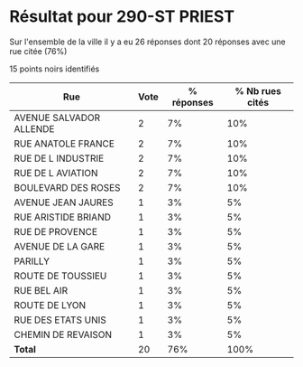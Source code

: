 # Résultat pour 290-ST PRIEST

Sur l'ensemble de la ville il y a eu 26 réponses dont 20 réponses avec une rue citée (76%)

15 points noirs identifiés

| Rue | Vote | % réponses | % Nb rues cités|
|-----|------|------------|----------------|
| AVENUE SALVADOR ALLENDE | 2 | 7% | 10%|
| RUE ANATOLE FRANCE | 2 | 7% | 10%|
| RUE DE L INDUSTRIE | 2 | 7% | 10%|
| RUE DE L AVIATION | 2 | 7% | 10%|
| BOULEVARD DES ROSES | 2 | 7% | 10%|
| AVENUE JEAN JAURES | 1 | 3% | 5%|
| RUE ARISTIDE BRIAND | 1 | 3% | 5%|
| RUE DE PROVENCE | 1 | 3% | 5%|
| AVENUE DE LA GARE | 1 | 3% | 5%|
| PARILLY | 1 | 3% | 5%|
| ROUTE DE TOUSSIEU | 1 | 3% | 5%|
| RUE BEL AIR | 1 | 3% | 5%|
| ROUTE DE LYON | 1 | 3% | 5%|
| RUE DES ETATS UNIS | 1 | 3% | 5%|
| CHEMIN DE REVAISON | 1 | 3% | 5%|
| **Total** | 20 | 76% | 100%|
